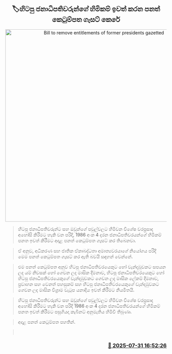 <p align='center'><b><h2 align='center' title='Bill to remove entitlements of former presidents gazetted'>🏷හිටපු ජනාධිපතිවරුන්ගේ හිමිකම් ඉවත් කරන පනත් කෙටුම්පත ගැසට් කෙරේ</h2></b></p>
<p align='center'><img src='https://helakuru.sgp1.cdn.digitaloceanspaces.com/esana/images/lib/mahinda-rw-g.jpg' width='600' alt='Bill to remove entitlements of former presidents gazetted'></p>

> හිටපු ජනාධිපතිවරුන්ට සහ ඔවුන්ගේ පවුල්වලට හිමිවන විශේෂ වරප්‍රසාද අහෝසි කිරීමට හැකි වන පරිදි, 1986 අංක 4 දරන ජනාධිපතිවරයන්ගේ හිමිකම් පනත ඉවත් කිරීමට අදාළ පනත් කෙටුම්පත ගැසට් කර තිබෙනවා.

> ඒ අනුව, අධිකරණ සහ ජාතික ඒකාබද්ධතා අමාත්‍යවරයාගේ නියෝගය පරිදි මෙම පනත් කෙටුම්පත ගැසට් කර ඇති බවයි සඳහන් වෙන්නේ.

> එම පනත් කෙටුම්පත අනුව හිටපු ජනාධිපතිවරයෙකුට හෝ වැන්දඹුවකට සපයන ලද යම් නිවසක් හෝ ගෙවන ලද මාසික දීමනාව, හිටපු ජනාධිපතිවරයෙකුට හෝ හිටපු ජනාධිපතිවරයෙකුගේ වැන්දඹුවකට ගෙවන ලද මාසික ලේකම් දීමනාව, ප්‍රවාහන සහ වෙනත් පහසුකම් සහ හිටපු ජනාධිපතිවරයෙකුගේ වැන්දඹුවකට ගෙවන ලද මාසික විශ්‍රාම වැටුප යනාදිය ඉවත් කිරීමට නියමිතයි.

> හිටපු ජනාධිපතිවරුන්ට සහ ඔවුන්ගේ පවුල්වලට හිමිවන විශේෂ වරප්‍රසාද අහෝසි කිරීමට හැකි වන පරිදි 1986 අංක 4 දරන ජනාධිපතිවරයන්ගේ හිමිකම් පනත ඉවත් කිරීමට පසුගියදා කැබිනට් අනුමැතිය හිමිවී තිබුණා.

> අදාළ පනත් කෙටුම්පත පහතින්.

>  



<h3 align='right'><a href='https://www.helakuru.lk/esana/p/112341/'>📅 2025-07-31 16:52:26</a></h3>
